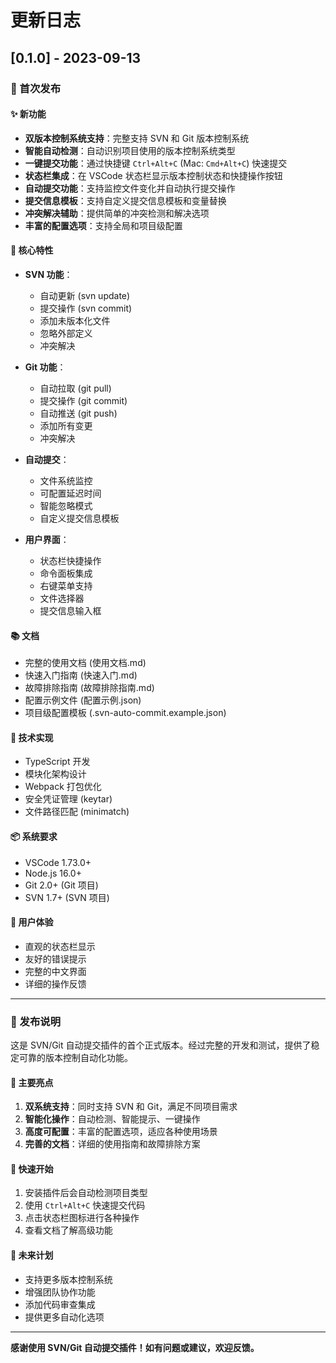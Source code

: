 # 更新日志

## [0.1.0] - 2023-09-13

### 🎉 首次发布

#### ✨ 新功能
- **双版本控制系统支持**：完整支持 SVN 和 Git 版本控制系统
- **智能自动检测**：自动识别项目使用的版本控制系统类型
- **一键提交功能**：通过快捷键 `Ctrl+Alt+C` (Mac: `Cmd+Alt+C`) 快速提交
- **状态栏集成**：在 VSCode 状态栏显示版本控制状态和快捷操作按钮
- **自动提交功能**：支持监控文件变化并自动执行提交操作
- **提交信息模板**：支持自定义提交信息模板和变量替换
- **冲突解决辅助**：提供简单的冲突检测和解决选项
- **丰富的配置选项**：支持全局和项目级配置

#### 🎯 核心特性
- **SVN 功能**：
  - 自动更新 (svn update)
  - 提交操作 (svn commit)
  - 添加未版本化文件
  - 忽略外部定义
  - 冲突解决

- **Git 功能**：
  - 自动拉取 (git pull)
  - 提交操作 (git commit)
  - 自动推送 (git push)
  - 添加所有变更
  - 冲突解决

- **自动提交**：
  - 文件系统监控
  - 可配置延迟时间
  - 智能忽略模式
  - 自定义提交信息模板

- **用户界面**：
  - 状态栏快捷操作
  - 命令面板集成
  - 右键菜单支持
  - 文件选择器
  - 提交信息输入框

#### 📚 文档
- 完整的使用文档 (使用文档.md)
- 快速入门指南 (快速入门.md)
- 故障排除指南 (故障排除指南.md)
- 配置示例文件 (配置示例.json)
- 项目级配置模板 (.svn-auto-commit.example.json)

#### 🔧 技术实现
- TypeScript 开发
- 模块化架构设计
- Webpack 打包优化
- 安全凭证管理 (keytar)
- 文件路径匹配 (minimatch)

#### 📦 系统要求
- VSCode 1.73.0+
- Node.js 16.0+
- Git 2.0+ (Git 项目)
- SVN 1.7+ (SVN 项目)

#### 🎨 用户体验
- 直观的状态栏显示
- 友好的错误提示
- 完整的中文界面
- 详细的操作反馈

---

### 📝 发布说明

这是 SVN/Git 自动提交插件的首个正式版本。经过完整的开发和测试，提供了稳定可靠的版本控制自动化功能。

#### 🎯 主要亮点
1. **双系统支持**：同时支持 SVN 和 Git，满足不同项目需求
2. **智能化操作**：自动检测、智能提示、一键操作
3. **高度可配置**：丰富的配置选项，适应各种使用场景
4. **完善的文档**：详细的使用指南和故障排除方案

#### 🚀 快速开始
1. 安装插件后会自动检测项目类型
2. 使用 `Ctrl+Alt+C` 快速提交代码
3. 点击状态栏图标进行各种操作
4. 查看文档了解高级功能

#### 🔮 未来计划
- 支持更多版本控制系统
- 增强团队协作功能
- 添加代码审查集成
- 提供更多自动化选项

---

**感谢使用 SVN/Git 自动提交插件！如有问题或建议，欢迎反馈。**
